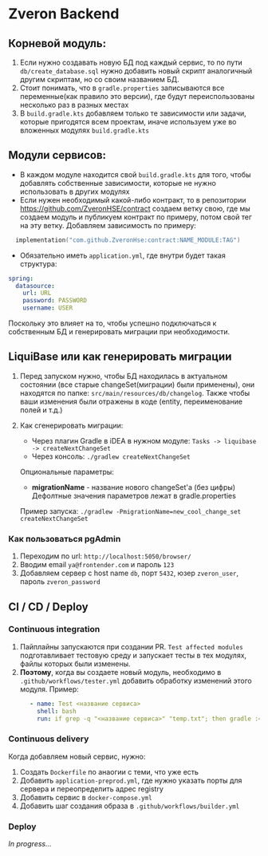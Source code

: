 # Zveron Backend
## Корневой модуль:
1. Если нужно создавать новую БД под каждый сервис, то по пути `db/create_database.sql` нужно добавить новый скрипт
   аналогичный другим скриптам, но со своим названием БД.
2. Стоит понимать, что в `gradle.properties` записываются все переменные(как правило это версии), где будут
   переиспользованы несколько раз в разных местах
3. В `build.gradle.kts` добавляем только те зависимости или задачи, которые пригодятся всем проектам, иначе используем
   уже во вложенных модулях `build.gradle.kts`

## Модули сервисов:

- В каждом модуле находится свой `build.gradle.kts` для того, чтобы добавлять собственные зависимости, которые не нужно
  использовать в других модулях
- Если нужен необходимый какой-либо контракт, то в репозитории https://github.com/ZveronHSE/contract создаем ветку свою,
  где мы создаем модуль и публикуем контракт по примеру, потом свой тег на эту ветку. Добавляем зависимость по примеру:

```kotlin
  implementation("com.github.ZveronHse:contract:NAME_MODULE:TAG")
```

- Обязательно иметь `application.yml`, где внутри будет такая структура:

```yaml
spring:
  datasource:
    url: URL
    password: PASSWORD
    username: USER
```

Поскольку это влияет на то, чтобы успешно подключаться к собственным БД и генерировать миграции при необходимости.

## LiquiBase или как генерировать миграции

1. Перед запуском нужно, чтобы БД находилась в актуальном состоянии (все старые changeSet(миграции) были применены), они
   находятся по папке: `src/main/resources/db/changelog`. Также чтобы ваши изменения были отражены в коде
   (entity, переименование полей и т.д.)
2. Как сгенерировать миграции:
    - Через плагин Gradle в iDEA в нужном модуле: `Tasks -> liquibase -> createNextChangeSet`
    - Через консоль: `./gradlew createNextChangeSet`

   Опциональные параметры:
    - **migrationName** - название нового changeSet'а (без цифры)
      Дефолтные значения параметров лежат в gradle.properties

   Пример запуска:
   `./gradlew -PmigrationName=new_cool_change_set createNextChangeSet`

### Как пользоваться pgAdmin

1. Переходим по url: `http://localhost:5050/browser/`
2. Вводим email `ya@frontender.com` и пароль `123`
3. Добавляем сервер с host name `db`, порт `5432`, юзер `zveron_user`, пароль `zveron_password`

## CI / CD / Deploy
### Continuous integration
1. Пайплайны запускаются при создании PR. `Test affected modules` подготавливает тестовую среду и запускает 
тесты в тех модулях, файлы которых были изменены.
2. **Поэтому**, когда вы создаете новый модуль, необходимо в `.github/workflows/tester.yml` добавить обработку 
изменений этого модуля. Пример:
```yaml
      - name: Test <название сервиса>
        shell: bash
        run: if grep -q "<название сервиса>" "temp.txt"; then gradle :<название сервиса>:test; fi
```
### Continuous delivery
Когда добавляем новый сервис, нужно:
1. Создать `Dockerfile` по анаогии с теми, что уже есть
2. Добавить `application-preprod.yml`, где нужно указать порты для сервера и переопределить адрес registry
3. Добавить сервис в `docker-compose.yml`
4. Добавить шаг создания образа в `.github/workflows/builder.yml`
### Deploy
_In progress..._